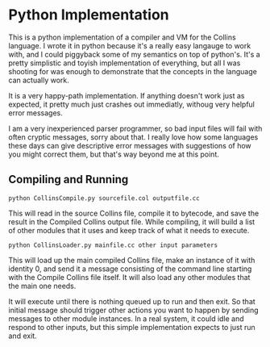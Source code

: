 # Python Implementation

This is a python implementation of a compiler and VM for the Collins language. I wrote it in python because it's a really easy langauge to work with, and I could piggyback some of my semantics on top of python's. It's a pretty simplistic and toyish implementation of everything, but all I was shooting for was enough to demonstrate that the concepts in the language can actually work.

It is a very happy-path implementation. If anything doesn't work just as expected, it pretty much just crashes out immediatly, withoug very helpful error messages.

I am a very inexperienced parser programmer, so bad input files will fail with often cryptic messages, sorry about that. I really love how some languages these days can give descriptive error messages with suggestions of how you might correct them, but that's way beyond me at this point.

## Compiling and Running

    python CollinsCompile.py sourcefile.col outputfile.cc

This will read in the source Collins file, compile it to bytecode, and save the result in the Compiled Collins output file. While compiling, it will build a list of other modules that it uses and keep track of what it needs to execute.

    python CollinsLoader.py mainfile.cc other input parameters

This will load up the main compiled Collins file, make an instance of it with identity 0, and send it a message consisting of the command line starting with the Compile Collins file itself. It will also load any other modules that the main one needs.

It will execute until there is nothing queued up to run and then exit. So that initial message should trigger other actions you want to happen by sending messages to other module instances. In a real system, it could idle and respond to other inputs, but this simple implementation expects to just run and exit.
